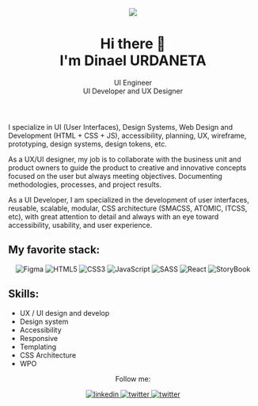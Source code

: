 <header>
  <img src="[https://media.licdn.com/dms/image/D4D16AQG5i6ijt7YSGA/profile-displaybackgroundimage-shrink_350_1400/0/1696936886361?e=1726704000&v=beta&t=vhQkvyDDX160s_YrWhpbjb5K86ENQk5TZP7omKEZxxc](https://raw.githubusercontent.com/dinael/dinael/refs/heads/main/cover.jpg)">
  <h1>
    Hi there 👋 <br/> I'm Dinael URDANETA
  </h1>
  <p>
    UI Engineer <br/> UI Developer and UX Designer
  </p> 
</header>
<p>
  I specialize in UI (User Interfaces), Design Systems, Web Design and Development (HTML + CSS + JS), accessibility, planning, UX, wireframe, prototyping, design systems, design tokens, etc.
</p>
<p>
  As a UX/UI designer, my job is to collaborate with the business unit and product owners to guide the product to creative and innovative concepts focused on the user but always meeting objectives. Documenting methodologies, processes, and project results.
</p>

<p>
  As a UI Developer, I am specialized in the development of user interfaces, reusable, scalable, modular, CSS architecture (SMACSS, ATOMIC, ITCSS, etc), with great attention to detail and always with an eye toward accessibility, usability, and user experience.
</p>

## My favorite stack:
<div align="center">
  <img src="https://img.shields.io/badge/-Figma-000?style=for-the-badge&logo=figma&logoColor=fff&labelColor=282828" alt="Figma">
  <img src="https://img.shields.io/badge/-HTML-c58545?style=for-the-badge&logo=html5&logoColor=c58545&labelColor=282828" alt="HTML5">
  <img src="https://img.shields.io/badge/-CSS-264de4?style=for-the-badge&logo=css3&logoColor=264de4&labelColor=282828" alt="CSS3">
  <img src="https://img.shields.io/badge/-JavaScript-f7df1e?style=for-the-badge&logo=javascript&logoColor=f7df1e&labelColor=282828" alt="JavaScript">
  <img src="https://img.shields.io/badge/-SASS-cc6699?style=for-the-badge&logo=sass&logoColor=cc6699&labelColor=282828" alt="SASS">
  <img src="https://img.shields.io/badge/-React-61dafb?style=for-the-badge&logo=react&logoColor=61dafb&labelColor=282828" alt="React">
  <img src="https://img.shields.io/badge/-Storybook-ff528c?style=for-the-badge&logo=storybook&logoColor=ff528c&labelColor=282828" alt="StoryBook">
</div>

## Skills:
- UX / UI design and develop
- Design system
- Accessibility 
- Responsive
- Templating
- CSS Architecture 
- WPO

<p align="center">
  Follow me:
<p>
<div align="center">
  <a 
    href="https://www.linkedin.com/in/dinael-urdaneta/"
    target="_blank">
    <img src=https://img.shields.io/badge/linkedin-%2300acee.svg?color=405DE6&style=for-the-badge&logo=linkedin&logoColor=white alt=linkedin />
  </a>
  <a href="https://twitter.com/dinaelurdaneta" target="_blank">
    <img src=https://img.shields.io/badge/twitter-%2300acee.svg?color=1DA1F2&style=for-the-badge&logo=twitter&logoColor=white alt=twitter />
  </a>
  <a href="https://codepen.io/dinael" target="_blank">
    <img src=https://img.shields.io/badge/codepen-%2300acee.svg?color=000&style=for-the-badge&logo=codepen&logoColor=white alt=twitter />
  </a>
</div>

